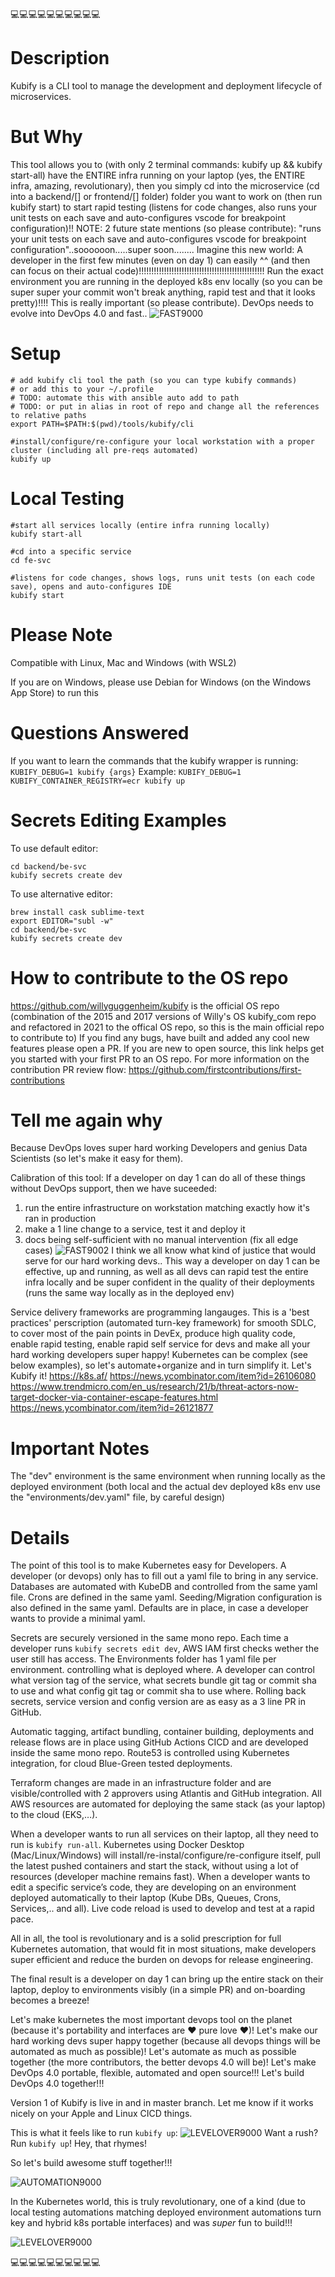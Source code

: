 💻💻💻💻💻💻💻💻💻💻

# Description

Kubify is a CLI tool to manage the development and deployment lifecycle of microservices.

# But Why

This tool allows you to (with only 2 terminal commands: kubify up && kubify start-all) have the ENTIRE infra running on your laptop (yes, the ENTIRE infra, amazing, revolutionary), then you simply cd into the microservice (cd into a backend/[] or frontend/[] folder) folder you want to work on (then run kubify start) to start rapid testing (listens for code changes, also runs your unit tests on each save and auto-configures vscode for breakpoint configuration)!!
	NOTE: 2 future state mentions (so please contribute): "runs your unit tests on each save and auto-configures vscode for breakpoint configuration"..soooooon.....super soon........
Imagine this new world: A developer in the first few minutes (even on day 1) can easily ^^ (and then can focus on their actual code)!!!!!!!!!!!!!!!!!!!!!!!!!!!!!!!!!!!!!!!!!!!!!!!!!!
Run the exact environment you are running in the deployed k8s env locally (so you can be super super your commit won't break anything, rapid test and that it looks pretty)!!!!
This is really important (so please contribute). DevOps needs to evolve into DevOps 4.0 and fast.. 
![FAST9000](./docs/img/README_md_imgs/fast.gif)

# Setup
```
# add kubify cli tool the path (so you can type kubify commands)
# or add this to your ~/.profile
# TODO: automate this with ansible auto add to path
# TODO: or put in alias in root of repo and change all the references to relative paths
export PATH=$PATH:$(pwd)/tools/kubify/cli 

#install/configure/re-configure your local workstation with a proper cluster (including all pre-reqs automated)
kubify up
```

# Local Testing

```
#start all services locally (entire infra running locally)
kubify start-all 

#cd into a specific service
cd fe-svc

#listens for code changes, shows logs, runs unit tests (on each code save), opens and auto-configures IDE
kubify start
```

# Please Note

Compatible with Linux, Mac and Windows (with WSL2)

If you are on Windows, please use Debian for Windows (on the Windows App Store) to run this

# Questions Answered

If you want to learn the commands that the kubify wrapper is running: `KUBIFY_DEBUG=1 kubify {args}`
Example: `KUBIFY_DEBUG=1 KUBIFY_CONTAINER_REGISTRY=ecr kubify up`

# Secrets Editing Examples

To use default editor:
```
cd backend/be-svc
kubify secrets create dev
```
To use alternative editor:
```
brew install cask sublime-text
export EDITOR="subl -w"
cd backend/be-svc
kubify secrets create dev
```
# How to contribute to the OS repo

https://github.com/willyguggenheim/kubify is the official OS repo (combination of the 2015 and 2017 versions of Willy's OS kubify_com repo and refactored in 2021 to the offical OS repo, so this is the main official repo to contribute to)
If you find any bugs, have built and added any cool new features please open a PR.
If you are new to open source, this link helps get you started with your first PR to an OS repo.
For more information on the contribution PR review flow: https://github.com/firstcontributions/first-contributions

# Tell me again why

Because DevOps loves super hard working Developers and genius Data Scientists (so let's make it easy for them).

Calibration of this tool: If a developer on day 1 can do all of these things without DevOps support, then we have suceeded:
1) run the entire infrastructure on workstation matching exactly how it's ran in production
2) make a 1 line change to a service, test it and deploy it
3) docs being self-sufficient with no manual intervention (fix all edge cases)
![FAST9002](./docs/img/README_md_imgs/fast2.gif)
I think we all know what kind of justice that would serve for our hard working devs..
This way a developer on day 1 can be effective, up and running, as well as all devs can rapid test the entire infra locally and be super confident in the quality of their deployments (runs the same way locally as in the deployed env)

Service delivery frameworks are programming langauges. This is a 'best practices' perscription (automated turn-key framework) for smooth SDLC, to cover most of the pain points in DevEx, produce high quality code, enable rapid testing, enable rapid self service for devs and make all your hard working developers super happy!
Kubernetes can be complex (see below examples), so let's automate+organize and in turn simplify it. Let's Kubify it!
https://k8s.af/
https://news.ycombinator.com/item?id=26106080
https://www.trendmicro.com/en_us/research/21/b/threat-actors-now-target-docker-via-container-escape-features.html
	https://news.ycombinator.com/item?id=26121877

# Important Notes

The "dev" environment is the same environment when running locally as the deployed environment (both local and the actual dev deployed k8s env use the "environments/dev.yaml" file, by careful design)

# Details

The point of this tool is to make Kubernetes easy for Developers. 
A developer (or devops) only has to fill out a yaml file to bring in any service.
Databases are automated with KubeDB and controlled from the same yaml file.
Crons are defined in the same yaml.
Seeding/Migration configuration is also defined in the same yaml.
Defaults are in place, in case a developer wants to provide a minimal yaml.

Secrets are securely versioned in the same mono repo. Each time a developer runs `kubify secrets edit dev`, AWS IAM first checks wether the user still has access.
The Environments folder has 1 yaml file per environment. controlling what is deployed where. 
 A developer can control what version tag of the service, what secrets bundle git tag or commit sha to use and what config git tag or commit sha to use where. Rolling back secrets, service version and config version are as easy as a 3 line PR in GitHub.

Automatic tagging, artifact bundling, container building, deployments and release flows are in place using GitHub Actions CICD and are developed inside the same mono repo.
Route53 is controlled using Kubernetes integration, for cloud Blue-Green tested deployments.

Terraform changes are made in an infrastructure folder and are visible/controlled with 2 approvers using Atlantis and GitHub integration. All AWS resources are automated for deploying the same stack (as your laptop) to the cloud (EKS,…).

When a developer wants to run all services on their laptop, all they need to run is `kubify run-all`. Kubernetes using Docker Desktop (Mac/Linux/Windows) will install/re-instal/configure/re-configure itself, pull the latest pushed containers and start the stack, without using a lot of resources (developer machine remains fast). When a developer wants to edit a specific service’s code, they are developing on an environment deployed automatically to their laptop (Kube DBs, Queues, Crons, Services,.. and all). Live code reload is used to develop and test at a rapid pace.

All in all, the tool is revolutionary and is a solid prescription for full Kubernetes automation, that would fit in most situations, make developers super efficient and reduce the burden on devops for release engineering.

The final result is a developer on day 1 can bring up the entire stack on their laptop, deploy to environments visibly (in a simple PR) and on-boarding becomes a breeze!

Let's make kubernetes the most important devops tool on the planet (because it's portability and interfaces are ❤️ pure love ❤️)!
Let's make our hard working devs super happy together (because all devops things will be automated as much as possible)!
Let's automate as much as possible together (the more contributors, the better devops 4.0 will be)!
Let's make DevOps 4.0 portable, flexible, automated and open source!!!
Let's build DevOps 4.0 together!!!

Version 1 of Kubify is live in and in master branch. 
Let me know if it works nicely on your Apple and Linux CICD things.

This is what it feels like to run `kubify up`:
![LEVELOVER9000](./docs/img/README_md_imgs/bugs-fixed-v1-ready.gif)
Want a rush? Run `kubify up`! Hey, that rhymes!

So let's build awesome stuff together!!!

![AUTOMATION9000](./docs/img/README_md_imgs/iron-person.gif)

In the Kubernetes world, this is truly revolutionary, one of a kind (due to local testing automations matching deployed environment automations turn key and hybrid k8s portable interfaces) and was *super* fun to build!!!

![LEVELOVER9000](./docs/img/README_md_imgs/level-up.gif)

💻💻💻💻💻💻💻💻💻💻